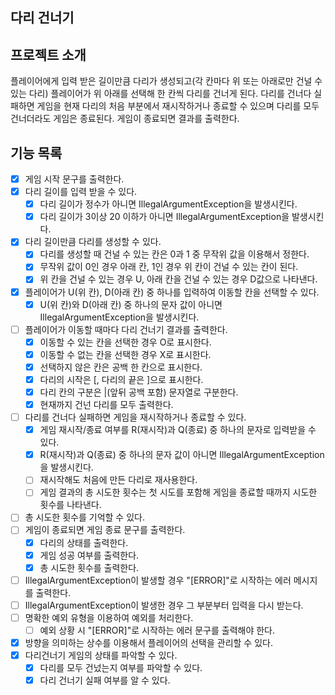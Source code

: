 ## 다리 건너기

## 프로젝트 소개
플레이어에게 입력 받은 길이만큼 다리가 생성되고(각 칸마다 위 또는 아래로만 건널 수 있는 다리)
플레이어가 위 아래를 선택해 한 칸씩 다리를 건너게 된다.
다리를 건너다 실패하면 게임을 현재 다리의 처음 부분에서 재시작하거나 종료할 수 있으며 다리를 모두 건너더라도 게임은 종료된다.
게임이 종료되면 결과를 출력한다.

## 기능 목록
- [x] 게임 시작 문구를 출력한다.
- [x] 다리 길이를 입력 받을 수 있다.
   - [x] 다리 길이가 정수가 아니면 IllegalArgumentException을 발생시킨다.
   - [x] 다리 길이가 3이상 20 이하가 아니면 IllegalArgumentException을 발생시킨다.
- [x] 다리 길이만큼 다리를 생성할 수 있다.
   - [x] 다리를 생성할 때 건널 수 있는 칸은 0과 1 중 무작위 값을 이용해서 정한다.
   - [x] 무작위 값이 0인 경우 아래 칸, 1인 경우 위 칸이 건널 수 있는 칸이 된다.
   - [x] 위 칸을 건널 수 있는 경우 U, 아래 칸을 건널 수 있는 경우 D값으로 나타낸다.
- [x] 플레이어가 U(위 칸), D(아래 칸) 중 하나를 입력하여 이동할 칸을 선택할 수 있다.
   - [x] U(위 칸)와 D(아래 칸) 중 하나의 문자 값이 아니면 IllegalArgumentException을 발생시킨다.
- [ ] 플레이어가 이동할 때마다 다리 건너기 결과를 출력한다.
   - [x] 이동할 수 있는 칸을 선택한 경우 O로 표시한다.
   - [x] 이동할 수 없는 칸을 선택한 경우 X로 표시한다.
   - [x] 선택하지 않은 칸은 공백 한 칸으로 표시한다.
   - [x] 다리의 시작은 [, 다리의 끝은 ]으로 표시한다.
   - [x] 다리 칸의 구분은 |(앞뒤 공백 포함) 문자열로 구분한다.
   - [x] 현재까지 건넌 다리를 모두 출력한다.
- [ ] 다리를 건너다 실패하면 게임을 재시작하거나 종료할 수 있다.
   - [x] 게임 재시작/종료 여부를 R(재시작)과 Q(종료) 중 하나의 문자로 입력받을 수 있다.
   - [x] R(재시작)과 Q(종료) 중 하나의 문자 값이 아니면 IllegalArgumentException을 발생시킨다.
   - [ ] 재시작해도 처음에 만든 다리로 재사용한다.
   - [ ] 게임 결과의 총 시도한 횟수는 첫 시도를 포함해 게임을 종료할 때까지 시도한 횟수를 나타낸다.
- [ ] 총 시도한 횟수를 기억할 수 있다.
- [ ] 게임이 종료되면 게임 종료 문구를 출력한다.
   - [x] 다리의 상태를 출력한다.
   - [x] 게임 성공 여부를 출력한다.
   - [x] 총 시도한 횟수를 출력한다.
- [ ] IllegalArgumentException이 발생할 경우 "[ERROR]"로 시작하는 에러 메시지를 출력한다.
- [ ] IllegalArgumentException이 발생한 경우 그 부분부터 입력을 다시 받는다.
- [ ] 명확한 예외 유형을 이용하여 예외를 처리한다.
   - [ ] 예외 상황 시 "[ERROR]"로 시작하는 에러 문구를 출력해야 한다.
- [x] 방향을 의미하는 상수를 이용해서 플레이어의 선택을 관리할 수 있다.
- [x] 다리건너기 게임의 상태를 파악할 수 있다.
   - [x] 다리를 모두 건넜는지 여부를 파악할 수 있다.
   - [x] 다리 건너기 실패 여부를 알 수 있다.